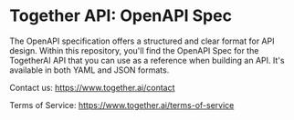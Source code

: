 # Together API: OpenAPI Spec
The OpenAPI specification offers a structured and clear format for API design. Within this repository, you'll find the OpenAPI Spec for the TogetherAI API that you can use as a reference when building an API. It's available in both YAML and JSON formats.

Contact us: https://www.together.ai/contact

Terms of Service: https://www.together.ai/terms-of-service

